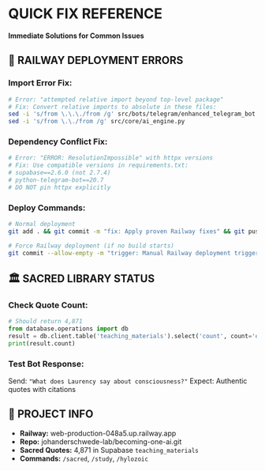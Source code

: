 # QUICK FIX REFERENCE
**Immediate Solutions for Common Issues**

## 🚨 **RAILWAY DEPLOYMENT ERRORS**

### **Import Error Fix:**
```bash
# Error: "attempted relative import beyond top-level package"
# Fix: Convert relative imports to absolute in these files:
sed -i 's/from \.\.\./from /g' src/bots/telegram/enhanced_telegram_bot.py
sed -i 's/from \.\./from /g' src/core/ai_engine.py
```

### **Dependency Conflict Fix:**
```bash
# Error: "ERROR: ResolutionImpossible" with httpx versions
# Fix: Use compatible versions in requirements.txt:
# supabase==2.6.0 (not 2.7.4)
# python-telegram-bot==20.7
# DO NOT pin httpx explicitly
```

### **Deploy Commands:**
```bash
# Normal deployment
git add . && git commit -m "fix: Apply proven Railway fixes" && git push origin main

# Force Railway deployment (if no build starts)
git commit --allow-empty -m "trigger: Manual Railway deployment trigger" && git push origin main
```

## 🏛️ **SACRED LIBRARY STATUS**

### **Check Quote Count:**
```python
# Should return 4,871
from database.operations import db
result = db.client.table('teaching_materials').select('count', count='exact').eq('material_type', 'sacred_quote').execute()
print(result.count)
```

### **Test Bot Response:**
Send: `"What does Laurency say about consciousness?"`
Expect: Authentic quotes with citations

## 📍 **PROJECT INFO**
- **Railway:** web-production-048a5.up.railway.app
- **Repo:** johanderschwede-lab/becoming-one-ai.git
- **Sacred Quotes:** 4,871 in Supabase `teaching_materials`
- **Commands:** `/sacred`, `/study`, `/hylozoic`

